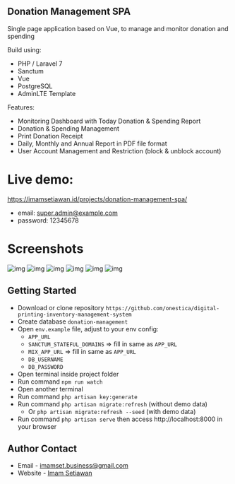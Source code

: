 ## Donation Management SPA
Single page application based on Vue, to manage and monitor donation and spending

Build using:

* PHP / Laravel 7
* Sanctum
* Vue
* PostgreSQL
* AdminLTE Template

Features:

- Monitoring Dashboard with Today Donation & Spending Report
- Donation & Spending Management
- Print Donation Receipt
- Daily, Monthly and Annual Report in PDF file format
- User Account Management and Restriction (block & unblock account)

# Live demo:

https://imamsetiawan.id/projects/donation-management-spa/

* email: super.admin@example.com
* password: 12345678

# Screenshots

![img](https://github.com/onestica/donation-management-spa/blob/main/public/docs/login-page.png?raw=true)
![img](https://github.com/onestica/donation-management-spa/blob/main/public/docs/dashboard.png?raw=true)
![img](https://github.com/onestica/donation-management-spa/blob/main/public/docs/donasi-index.png?raw=true)
![img](https://github.com/onestica/donation-management-spa/blob/main/public/docs/donation-input.png?raw=true)
![img](https://github.com/onestica/donation-management-spa/blob/main/public/docs/annual-report.png?raw=true)
![img](https://github.com/onestica/donation-management-spa/blob/main/public/docs/user-restriction.png?raw=true)

## Getting Started

* Download or clone repository `https://github.com/onestica/digital-printing-inventory-management-system`
* Create database `donation-management`
* Open `env.example` file, adjust to your env config: 
	* `APP_URL`
	* `SANCTUM_STATEFUL_DOMAINS` => fill in same as `APP_URL`
	* `MIX_APP_URL` => fill in same as `APP_URL`
	* `DB_USERNAME`
	* `DB_PASSWORD`
* Open terminal inside project folder
* Run command `npm run watch`
* Open another terminal
* Run command `php artisan key:generate`
* Run command `php artisan migrate:refresh` (without demo data)
	* Or `php artisan migrate:refresh --seed` (with demo data)
* Run command `php artisan serve` then access http://localhost:8000 in your browser

## Author Contact

- Email - [imamset.business@gmail.com](mailto:imamset.business@gmail.com)
- Website - [Imam Setiawan](https://imamsetiawan.id)